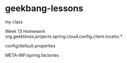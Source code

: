 # geekbang-lessons
my class

Week 13 Homework
org.geektimes.projects.spring.cloud.config.client.locator.*

config/default.properties

META-INF/spring.factories
